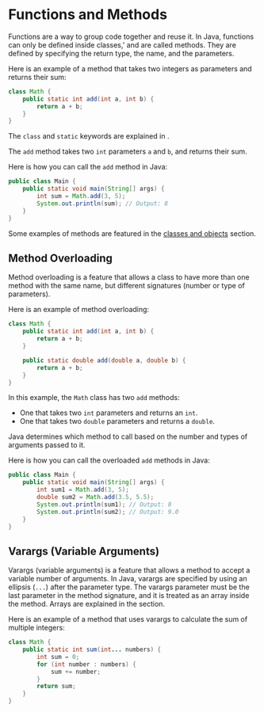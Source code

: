 # Functions and Methods

Functions are a way to group code together and reuse it. 
In Java, functions can only be defined inside classes,'
and are called methods.
They are defined by specifying the return type, the name, and the parameters.

Here is an example of a method that takes two integers as parameters and returns their sum:

```java
class Math {
    public static int add(int a, int b) {
        return a + b;
    }
}
```

The `class` and `static` keywords are explained in [](classes-objects.md).

The `add` method takes two `int` parameters `a` and `b`, and returns their sum.

Here is how you can call the `add` method in Java:

```java
public class Main {
    public static void main(String[] args) {
        int sum = Math.add(3, 5);
        System.out.println(sum); // Output: 8
    }
}
```

Some examples of methods are featured in the [classes and objects](classes-objects.md) section.

## Method Overloading

Method overloading is a feature that allows a class to have more than one method with the same name,
but different signatures (number or type of parameters).

Here is an example of method overloading:

```java
class Math {
    public static int add(int a, int b) {
        return a + b;
    }

    public static double add(double a, double b) {
        return a + b;
    }
}
```

In this example, the `Math` class has two `add` methods:
- One that takes two `int` parameters and returns an `int`.
- One that takes two `double` parameters and returns a `double`.

Java determines which method to call based on the number and types of arguments passed to it.

Here is how you can call the overloaded `add` methods in Java:

```java
public class Main {
    public static void main(String[] args) {
        int sum1 = Math.add(3, 5);
        double sum2 = Math.add(3.5, 5.5);
        System.out.println(sum1); // Output: 8
        System.out.println(sum2); // Output: 9.0
    }
}
```

## Varargs (Variable Arguments)

Varargs (variable arguments) is a feature that allows a method to accept a variable number of arguments.
In Java, varargs are specified by using an ellipsis (`...`) after the parameter type.
The varargs parameter must be the last parameter in the method signature,
and it is treated as an array inside the method.
Arrays are explained in the [](collections.md) section.

Here is an example of a method that uses varargs to calculate the sum of multiple integers:

```java
class Math {
    public static int sum(int... numbers) {
        int sum = 0;
        for (int number : numbers) {
            sum += number;
        }
        return sum;
    }
}
```

